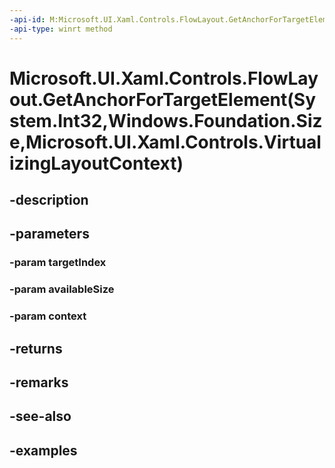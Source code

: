 ```yaml
---
-api-id: M:Microsoft.UI.Xaml.Controls.FlowLayout.GetAnchorForTargetElement(System.Int32,Windows.Foundation.Size,Microsoft.UI.Xaml.Controls.VirtualizingLayoutContext)
-api-type: winrt method
---
```


# Microsoft.UI.Xaml.Controls.FlowLayout.GetAnchorForTargetElement(System.Int32,Windows.Foundation.Size,Microsoft.UI.Xaml.Controls.VirtualizingLayoutContext)

<!--
protected virtual Microsoft.UI.Xaml.Controls.FlowLayoutAnchorInfo GetAnchorForTargetElement (int targetIndex, Windows.Foundation.Size availableSize, Microsoft.UI.Xaml.Controls.VirtualizingLayoutContext context);
-->


## -description

## -parameters

### -param targetIndex

### -param availableSize

### -param context

## -returns

## -remarks

## -see-also

## -examples


